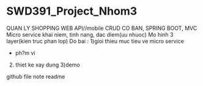 # SWD391_Project_Nhom3
QUAN LY SHOPPING
WEB API//mobile  CRUD CO BAN, SPRING BOOT, MVC
Micro service khai niem, tinh nang, dac diem(uu nhuoc)
Mo hinh 3 layer(kien truc phan lop)
Do bai :
1)gioi thieu muc tieu ve micro service
- ph?m vi
2) thiet ke xay dung 
3)demo

github 
file note readme 

